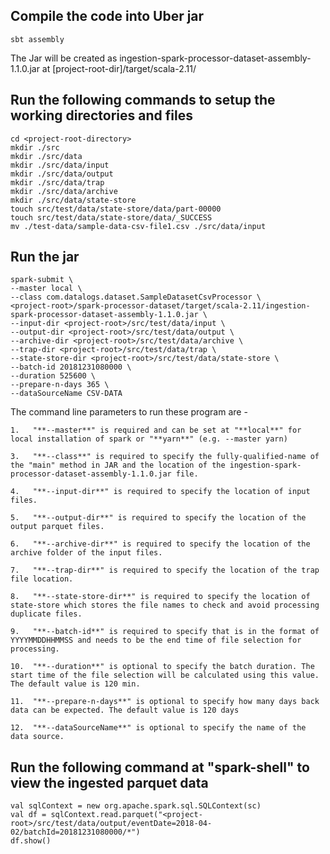 Compile the code into Uber jar
-----------------------------------------------

    sbt assembly

The Jar will be created as ingestion-spark-processor-dataset-assembly-1.1.0.jar at [project-root-dir]/target/scala-2.11/

Run the following commands to setup the working directories and files
----------------------------------------------------------------------

    cd <project-root-directory>
    mkdir ./src
    mkdir ./src/data
    mkdir ./src/data/input
    mkdir ./src/data/output
    mkdir ./src/data/trap
    mkdir ./src/data/archive
    mkdir ./src/data/state-store
    touch src/test/data/state-store/data/part-00000
    touch src/test/data/state-store/data/_SUCCESS
    mv ./test-data/sample-data-csv-file1.csv ./src/data/input

Run the jar
-----------------------------------------------

    spark-submit \
    --master local \
    --class com.datalogs.dataset.SampleDatasetCsvProcessor \
    <project-root>/spark-processor-dataset/target/scala-2.11/ingestion-spark-processor-dataset-assembly-1.1.0.jar \
    --input-dir <project-root>/src/test/data/input \
    --output-dir <project-root>/src/test/data/output \
    --archive-dir <project-root>/src/test/data/archive \
    --trap-dir <project-root>/src/test/data/trap \
    --state-store-dir <project-root>/src/test/data/state-store \
    --batch-id 20181231080000 \
    --duration 525600 \
    --prepare-n-days 365 \
    --dataSourceName CSV-DATA

The command line parameters to run these program are -

    1.   "**--master**" is required and can be set at "**local**" for local installation of spark or "**yarn**" (e.g. --master yarn)

    3.   "**--class**" is required to specify the fully-qualified-name of the "main" method in JAR and the location of the ingestion-spark-processor-dataset-assembly-1.1.0.jar file.

    4.   "**--input-dir**" is required to specify the location of input files.

    5.   "**--output-dir**" is required to specify the location of the output parquet files.

    6.   "**--archive-dir**" is required to specify the location of the archive folder of the input files.
    
    7.   "**--trap-dir**" is required to specify the location of the trap file location.
    
    8.   "**--state-store-dir**" is required to specify the location of state-store which stores the file names to check and avoid processing duplicate files.
    
    9.   "**--batch-id**" is required to specify that is in the format of YYYYMMDDHHMMSS and needs to be the end time of file selection for processing.
    
    10.  "**--duration**" is optional to specify the batch duration. The start time of the file selection will be calculated using this value. The default value is 120 min.
    
    11.  "**--prepare-n-days**" is optional to specify how many days back data can be expected. The default value is 120 days
    
    12.  "**--dataSourceName**" is optional to specify the name of the data source.
    

Run the following command at "spark-shell" to view the ingested parquet data
-----------------------------------------------------------------------------

    val sqlContext = new org.apache.spark.sql.SQLContext(sc)
    val df = sqlContext.read.parquet("<project-root>/src/test/data/output/eventDate=2018-04-02/batchId=20181231080000/*")
    df.show()
